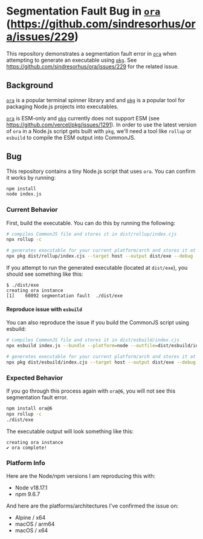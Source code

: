 # Segmentation Fault Bug in [`ora`](https://github.com/sindresorhus/ora) (https://github.com/sindresorhus/ora/issues/229)

This repository demonstrates a segmentation fault error in [`ora`](https://github.com/sindresorhus/ora) when attempting to generate an executable using [`pkg`](https://github.com/vercel/pkg). See https://github.com/sindresorhus/ora/issues/229 for the related issue.

## Background

[`ora`](https://github.com/sindresorhus/ora) is a popular terminal spinner library and and [`pkg`](https://github.com/vercel/pkg) is a popular tool for packaging Node.js projects into executables.

[`ora`](https://github.com/sindresorhus/ora) is ESM-only and [`pkg`](https://github.com/vercel/pkg) currently does not support ESM (see https://github.com/vercel/pkg/issues/1291). In order to use the latest version of `ora` in a Node.js script gets built with `pkg`, we'll need a tool like `rollup` or `esbuild` to compile the ESM output into CommonJS.

## Bug

This repository contains a tiny Node.js script that uses `ora`. You can confirm it works by running:

```sh
npm install
node index.js
```

### Current Behavior

First, build the executable. You can do this by running the following:

```sh
# compiles CommonJS file and stores it in dist/rollup/index.cjs
npx rollup -c

# generates executable for your current platform/arch and stores it at dist/exe
npx pkg dist/rollup/index.cjs --target host --output dist/exe --debug
```

If you attempt to run the generated executable (located at `dist/exe`), you should see something like this:

```
$ ./dist/exe
creating ora instance
[1]    60892 segmentation fault  ./dist/exe
```

#### Reproduce issue with `esbuild`

You can also reproduce the issue if you build the CommonJS script using esbuild:

```sh
# compiles CommonJS file and stores it in dist/esbuild/index.cjs
npx esbuild index.js --bundle --platform=node --outfile=dist/esbuild/index.cjs

# generates executable for your current platform/arch and stores it at dist/exe
npx pkg dist/esbuild/index.cjs --target host --output dist/exe --debug
```

### Expected Behavior

If you go through this process again with `ora@6`, you will not see this segmentation fault error.

```sh
npm install ora@6
npx rollup -c
./dist/exe
```

The executable output will look something like this:

```
creating ora instance
✔ ora complete!
```

### Platform Info

Here are the Node/npm versions I am reproducing this with:

- Node v18.17.1
- npm 9.6.7

And here are the platforms/architectures I've confirmed the issue on:

- Alpine / x64
- macOS / arm64
- macOS / x64
